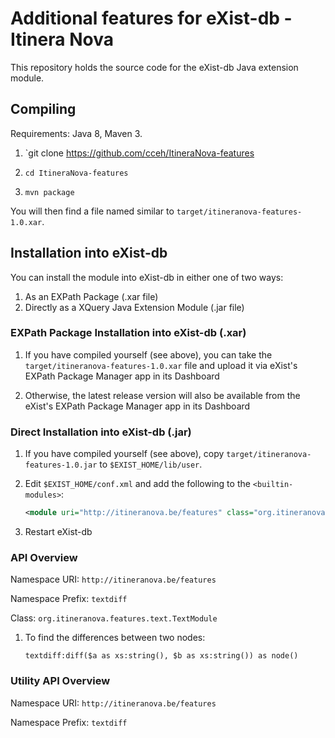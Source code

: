 # Additional features for eXist-db - Itinera Nova #

This repository holds the source code for the eXist-db Java extension module.

## Compiling
Requirements: Java 8, Maven 3.

1. `git clone https://github.com/cceh/ItineraNova-features

2. `cd ItineraNova-features`

3. `mvn package`

You will then find a file named similar to `target/itineranova-features-1.0.xar`.

## Installation into eXist-db
You can install the module into eXist-db in either one of two ways:
1. As an EXPath Package (.xar file)
2. Directly as a XQuery Java Extension Module (.jar file)

### EXPath Package Installation into eXist-db (.xar)
1. If you have compiled yourself (see above), you can take the `target/itineranova-features-1.0.xar` file and upload it via eXist's EXPath Package Manager app in its Dashboard

2. Otherwise, the latest release version will also be available from the eXist's EXPath Package Manager app in its Dashboard


### Direct Installation into eXist-db (.jar)
1. If you have compiled yourself (see above), copy `target/itineranova-features-1.0.jar` to `$EXIST_HOME/lib/user`.

2. Edit `$EXIST_HOME/conf.xml` and add the following to the `<builtin-modules>`:

    ```xml
    <module uri="http://itineranova.be/features" class="org.itineranova.features.text.TextModule"/>
    ```

3. Restart eXist-db


### API Overview

Namespace URI: `http://itineranova.be/features`

Namespace Prefix: `textdiff`

Class: `org.itineranova.features.text.TextModule`


1. To find the differences between two nodes:
    ```xquery
    textdiff:diff($a as xs:string(), $b as xs:string()) as node()
    ```

### Utility API Overview

Namespace URI: `http://itineranova.be/features`

Namespace Prefix: `textdiff`
